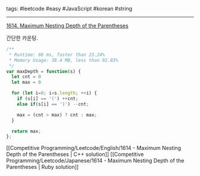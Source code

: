 tags: #leetcode #easy #JavaScript #korean #string

<hr />

[1614. Maximum Nesting Depth of the Parentheses](https://leetcode.com/problems/maximum-nesting-depth-of-the-parentheses/)

간단한 카운팅.

```js
/**
 * Runtime: 88 ms, faster than 23.24%
 * Memory Usage: 38.4 MB, less than 92.83%
 */
var maxDepth = function(s) {
  let cnt = 0
  let max = 0

  for (let i=0; i<s.length; ++i) {
    if (s[i] == '(') ++cnt;
    else if(s[i] == ')') --cnt;

    max = (cnt > max) ? cnt : max;
  }

  return max;
};
```

[[Competitive Programming/Leetcode/English/1614 - Maximum Nesting Depth of the Parentheses | C++ solution]]
[[Competitive Programming/Leetcode/Japanese/1614 - Maximum Nesting Depth of the Parentheses | Ruby solution]]